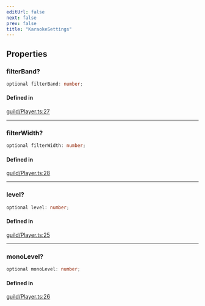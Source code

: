 ```yaml
---
editUrl: false
next: false
prev: false
title: "KaraokeSettings"
---
```


## Properties

<a id="filterband" name="filterband"></a>

### filterBand?

```ts
optional filterBand: number;
```

#### Defined in

[guild/Player.ts:27](https://github.com/shipgirlproject/shoukaku/blob/428f92c432a1875d1770e54c312147a1f47a448d/src/guild/Player.ts#L27)

***

<a id="filterwidth" name="filterwidth"></a>

### filterWidth?

```ts
optional filterWidth: number;
```

#### Defined in

[guild/Player.ts:28](https://github.com/shipgirlproject/shoukaku/blob/428f92c432a1875d1770e54c312147a1f47a448d/src/guild/Player.ts#L28)

***

<a id="level" name="level"></a>

### level?

```ts
optional level: number;
```

#### Defined in

[guild/Player.ts:25](https://github.com/shipgirlproject/shoukaku/blob/428f92c432a1875d1770e54c312147a1f47a448d/src/guild/Player.ts#L25)

***

<a id="monolevel" name="monolevel"></a>

### monoLevel?

```ts
optional monoLevel: number;
```

#### Defined in

[guild/Player.ts:26](https://github.com/shipgirlproject/shoukaku/blob/428f92c432a1875d1770e54c312147a1f47a448d/src/guild/Player.ts#L26)
